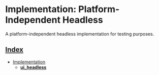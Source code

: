 # Implementation: Platform-Independent Headless

A platform-independent headless implementation for testing purposes.

## [Index](../../README.md)
- [Implementation](../README.md)
  - **[ui_headless](./README.md)**
